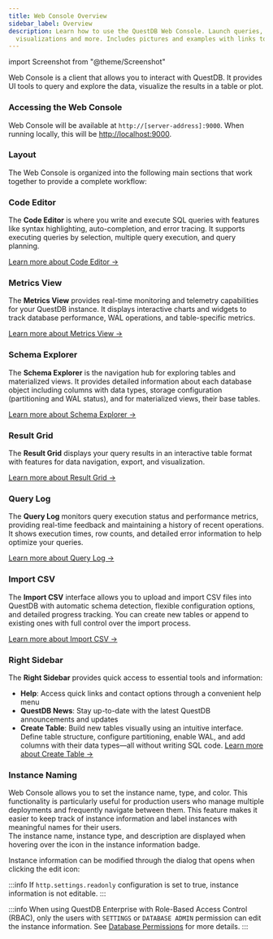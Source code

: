 ```yaml
---
title: Web Console Overview
sidebar_label: Overview
description: Learn how to use the QuestDB Web Console. Launch queries, create
  visualizations and more. Includes pictures and examples with links to the main components.
---
```


import Screenshot from "@theme/Screenshot"

Web Console is a client that allows you to interact with QuestDB. It
provides UI tools to query and explore the data, visualize the results in a table or plot.

<Screenshot
  alt="Screenshot of the Web Console"
  src="images/docs/console/overview.webp"
/>

### Accessing the Web Console

Web Console will be available at `http://[server-address]:9000`. When
running locally, this will be [http://localhost:9000](http://localhost:9000).

### Layout

<Screenshot
  alt="Preview of the different sections in the Web Console"
  height={375}
  src="images/docs/console/layout.webp"
  width={800}
/>

The Web Console is organized into the following main sections that work together to provide a complete workflow:


### Code Editor

The **Code Editor** is where you write and execute SQL queries with features like syntax highlighting, auto-completion, and error tracing. It supports executing queries by selection, multiple query execution, and query planning.

[Learn more about Code Editor →](/docs/web-console/code-editor)

### Metrics View

The **Metrics View** provides real-time monitoring and telemetry capabilities for your QuestDB instance. It displays interactive charts and widgets to track database performance, WAL operations, and table-specific metrics.

[Learn more about Metrics View →](/docs/web-console/metrics-view)


### Schema Explorer

The **Schema Explorer** is the navigation hub for exploring tables and materialized views. It provides detailed information about each database object including columns with data types, storage configuration (partitioning and WAL status), and for materialized views, their base tables.

[Learn more about Schema Explorer →](/docs/web-console/schema-explorer)


### Result Grid

The **Result Grid** displays your query results in an interactive table format with features for data navigation, export, and visualization.

[Learn more about Result Grid →](/docs/web-console/result-grid)


### Query Log

The **Query Log** monitors query execution status and performance metrics, providing real-time feedback and maintaining a history of recent operations. It shows execution times, row counts, and detailed error information to help optimize your queries.

[Learn more about Query Log →](/docs/web-console/query-log)


### Import CSV

The **Import CSV** interface allows you to upload and import CSV files into QuestDB with automatic schema detection, flexible configuration options, and detailed progress tracking. You can create new tables or append to existing ones with full control over the import process.

[Learn more about Import CSV →](/docs/web-console/import-csv)


### Right Sidebar

The **Right Sidebar** provides quick access to essential tools and information:
- **Help**: Access quick links and contact options through a convenient help menu
- **QuestDB News**: Stay up-to-date with the latest QuestDB announcements and updates
- **Create Table**: Build new tables visually using an intuitive interface. Define table structure, configure partitioning, enable WAL, and add columns with their data types—all without writing SQL code. [Learn more about Create Table →](/docs/web-console/create-table)


### Instance Naming

Web Console allows you to set the instance name, type, and color. This functionality is particularly useful for production users who manage multiple deployments and frequently navigate between them. This feature makes it easier to keep track of instance information and label instances with meaningful names for their users.<br/>
The instance name, instance type, and description are displayed when hovering over the icon in the instance information badge.


Instance information can be modified through the dialog that opens when clicking the edit icon:

<Screenshot
  alt="Instance information edit popper in Web Console"
  height={470}
  src="images/docs/console/instance-naming.webp"
  width={672}
/>

:::info
If `http.settings.readonly` configuration is set to true, instance information is not editable.
:::

:::info
When using QuestDB Enterprise with Role-Based Access Control (RBAC), only the users with `SETTINGS` or `DATABASE ADMIN` permission can edit the instance information. See [Database Permissions](/docs/operations/rbac/#database-permissions) for more details.
:::
